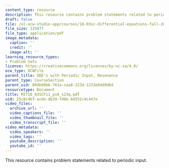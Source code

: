 ```yaml
---
content_type: resource
description: This resource contains problem statements related to periodic input.
draft: false
file: /ol-ocw-studio-app/courses/18-03sc-differential-equations-fall-2011/25c8c4bfacdedb39fd6bbd552c4c447e_MIT18_03SCF11_ps6_s23q.pdf
file_size: 125877
file_type: application/pdf
image_metadata:
  caption: ''
  credit: ''
  image-alt: ''
learning_resource_types:
- Problem Sets
license: https://creativecommons.org/licenses/by-nc-sa/4.0/
ocw_type: OCWFile
parent_title: ODE's with Periodic Input, Resonance
parent_type: CourseSection
parent_uid: 09db90b6-761a-caa8-223d-1233e04d9d6d
resourcetype: Document
title: MIT18_03SCF11_ps6_s23q.pdf
uid: 25c8c4bf-acde-db39-fd6b-bd552c4c447e
video_files:
  archive_url: ''
  video_captions_file: ''
  video_thumbnail_file: ''
  video_transcript_file: ''
video_metadata:
  video_speakers: ''
  video_tags: ''
  youtube_description: ''
  youtube_id: ''
---
```

This resource contains problem statements related to periodic input.